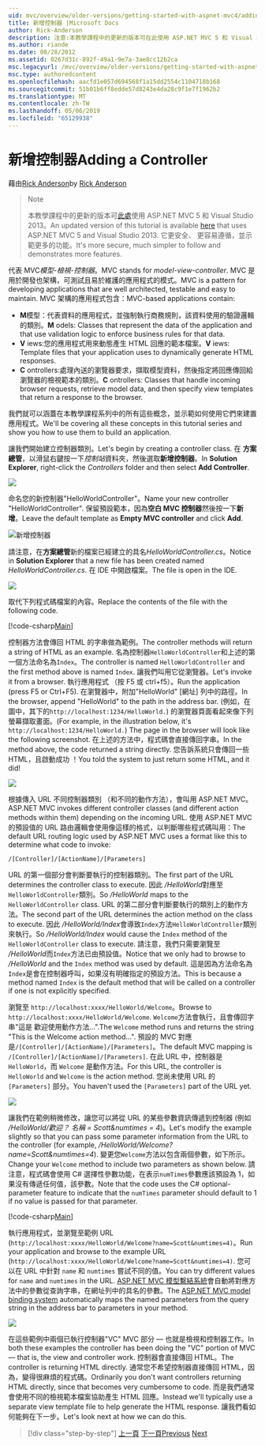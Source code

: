 ```yaml
---
uid: mvc/overview/older-versions/getting-started-with-aspnet-mvc4/adding-a-controller
title: 新增控制器 |Microsoft Docs
author: Rick-Anderson
description: 注意:本教學課程中的更新的版本可在此使用 ASP.NET MVC 5 和 Visual Studio 2013。 這是更安全、 更容易遵循，並示範...
ms.author: riande
ms.date: 08/28/2012
ms.assetid: 0267d31c-892f-49a1-9e7a-3ae8cc12b2ca
msc.legacyurl: /mvc/overview/older-versions/getting-started-with-aspnet-mvc4/adding-a-controller
msc.type: authoredcontent
ms.openlocfilehash: aacfd1e057d694568f1a15dd2554c1104718b168
ms.sourcegitcommit: 51b01b6ff8edde57d8243e4da28c9f1e7f1962b2
ms.translationtype: MT
ms.contentlocale: zh-TW
ms.lasthandoff: 05/06/2019
ms.locfileid: "65129938"
---
```

# <a name="adding-a-controller"></a><span data-ttu-id="bf2eb-104">新增控制器</span><span class="sxs-lookup"><span data-stu-id="bf2eb-104">Adding a Controller</span></span>

<span data-ttu-id="bf2eb-105">藉由[Rick Anderson]((https://twitter.com/RickAndMSFT))</span><span class="sxs-lookup"><span data-stu-id="bf2eb-105">by [Rick Anderson]((https://twitter.com/RickAndMSFT))</span></span>

> > [!NOTE]
> > <span data-ttu-id="bf2eb-106">本教學課程中的更新的版本可[此處](../../getting-started/introduction/getting-started.md)使用 ASP.NET MVC 5 和 Visual Studio 2013。</span><span class="sxs-lookup"><span data-stu-id="bf2eb-106">An updated version of this tutorial is available [here](../../getting-started/introduction/getting-started.md) that uses ASP.NET MVC 5 and Visual Studio 2013.</span></span> <span data-ttu-id="bf2eb-107">它更安全、 更容易遵循，並示範更多的功能。</span><span class="sxs-lookup"><span data-stu-id="bf2eb-107">It's more secure, much simpler to follow and demonstrates more features.</span></span>

<span data-ttu-id="bf2eb-108">代表 MVC*模型-檢視-控制器*。</span><span class="sxs-lookup"><span data-stu-id="bf2eb-108">MVC stands for *model-view-controller*.</span></span> <span data-ttu-id="bf2eb-109">MVC 是用於開發也架構，可測試且易於維護的應用程式的模式。</span><span class="sxs-lookup"><span data-stu-id="bf2eb-109">MVC is a pattern for developing applications that are well architected, testable and easy to maintain.</span></span> <span data-ttu-id="bf2eb-110">MVC 架構的應用程式包含：</span><span class="sxs-lookup"><span data-stu-id="bf2eb-110">MVC-based applications contain:</span></span>

- <span data-ttu-id="bf2eb-111">**M**模型：代表資料的應用程式，並強制執行商務規則，該資料使用的驗證邏輯的類別。</span><span class="sxs-lookup"><span data-stu-id="bf2eb-111">**M** odels: Classes that represent the data of the application and that use validation logic to enforce business rules for that data.</span></span>
- <span data-ttu-id="bf2eb-112">**V** iews:您的應用程式用來動態產生 HTML 回應的範本檔案。</span><span class="sxs-lookup"><span data-stu-id="bf2eb-112">**V** iews: Template files that your application uses to dynamically generate HTML responses.</span></span>
- <span data-ttu-id="bf2eb-113">**C** ontrollers:處理內送的瀏覽器要求，擷取模型資料，然後指定將回應傳回給瀏覽器的檢視範本的類別。</span><span class="sxs-lookup"><span data-stu-id="bf2eb-113">**C** ontrollers: Classes that handle incoming browser requests, retrieve model data, and then specify view templates that return a response to the browser.</span></span>

<span data-ttu-id="bf2eb-114">我們就可以涵蓋在本教學課程系列中的所有這些概念，並示範如何使用它們來建置應用程式。</span><span class="sxs-lookup"><span data-stu-id="bf2eb-114">We'll be covering all these concepts in this tutorial series and show you how to use them to build an application.</span></span>

<span data-ttu-id="bf2eb-115">讓我們開始建立控制器類別。</span><span class="sxs-lookup"><span data-stu-id="bf2eb-115">Let's begin by creating a controller class.</span></span> <span data-ttu-id="bf2eb-116">在 **方案總管**，以滑鼠右鍵按一下*控制站*資料夾，然後選取**新增控制器**。</span><span class="sxs-lookup"><span data-stu-id="bf2eb-116">In **Solution Explorer**, right-click the *Controllers* folder and then select **Add Controller**.</span></span>

![](adding-a-controller/_static/image1.png)

<span data-ttu-id="bf2eb-117">命名您的新控制器&quot;HelloWorldController&quot;。</span><span class="sxs-lookup"><span data-stu-id="bf2eb-117">Name your new controller &quot;HelloWorldController&quot;.</span></span> <span data-ttu-id="bf2eb-118">保留預設範本，因為**空白 MVC 控制器**然後按一下**新增**。</span><span class="sxs-lookup"><span data-stu-id="bf2eb-118">Leave the default template as **Empty MVC controller** and click **Add**.</span></span>

![新增控制器](adding-a-controller/_static/image2.png)

<span data-ttu-id="bf2eb-120">請注意，在**方案總管**新的檔案已經建立的具名*HelloWorldController.cs*。</span><span class="sxs-lookup"><span data-stu-id="bf2eb-120">Notice in **Solution Explorer** that a new file has been created named *HelloWorldController.cs*.</span></span> <span data-ttu-id="bf2eb-121">在 IDE 中開啟檔案。</span><span class="sxs-lookup"><span data-stu-id="bf2eb-121">The file is open in the IDE.</span></span>

![](adding-a-controller/_static/image3.png)

<span data-ttu-id="bf2eb-122">取代下列程式碼檔案的內容。</span><span class="sxs-lookup"><span data-stu-id="bf2eb-122">Replace the contents of the file with the following code.</span></span>

[!code-csharp[Main](adding-a-controller/samples/sample1.cs)]

<span data-ttu-id="bf2eb-123">控制器方法會傳回 HTML 的字串做為範例。</span><span class="sxs-lookup"><span data-stu-id="bf2eb-123">The controller methods will return a string of HTML as an example.</span></span> <span data-ttu-id="bf2eb-124">名為控制器`HelloWorldController`和上述的第一個方法命名為`Index`。</span><span class="sxs-lookup"><span data-stu-id="bf2eb-124">The controller is named `HelloWorldController` and the first method above is named `Index`.</span></span> <span data-ttu-id="bf2eb-125">讓我們叫用它從瀏覽器。</span><span class="sxs-lookup"><span data-stu-id="bf2eb-125">Let's invoke it from a browser.</span></span> <span data-ttu-id="bf2eb-126">執行應用程式 （按 F5 或 ctrl+f5）。</span><span class="sxs-lookup"><span data-stu-id="bf2eb-126">Run the application (press F5 or Ctrl+F5).</span></span> <span data-ttu-id="bf2eb-127">在瀏覽器中，附加&quot;HelloWorld&quot; [網址] 列中的路徑。</span><span class="sxs-lookup"><span data-stu-id="bf2eb-127">In the browser, append &quot;HelloWorld&quot; to the path in the address bar.</span></span> <span data-ttu-id="bf2eb-128">(例如，在圖中，其下的`http://localhost:1234/HelloWorld.`) 的瀏覽器頁面看起來像下列螢幕擷取畫面。</span><span class="sxs-lookup"><span data-stu-id="bf2eb-128">(For example, in the illustration below, it's `http://localhost:1234/HelloWorld.`) The page in the browser will look like the following screenshot.</span></span> <span data-ttu-id="bf2eb-129">在上述的方法中，程式碼會直接傳回字串。</span><span class="sxs-lookup"><span data-stu-id="bf2eb-129">In the method above, the code returned a string directly.</span></span> <span data-ttu-id="bf2eb-130">您告訴系統只會傳回一些 HTML，且啟動成功 ！</span><span class="sxs-lookup"><span data-stu-id="bf2eb-130">You told the system to just return some HTML, and it did!</span></span>

![](adding-a-controller/_static/image4.png)

<span data-ttu-id="bf2eb-131">根據傳入 URL 不同控制器類別 （和不同的動作方法），會叫用 ASP.NET MVC。</span><span class="sxs-lookup"><span data-stu-id="bf2eb-131">ASP.NET MVC invokes different controller classes (and different action methods within them) depending on the incoming URL.</span></span> <span data-ttu-id="bf2eb-132">使用 ASP.NET MVC 的預設值的 URL 路由邏輯會使用像這樣的格式，以判斷哪些程式碼叫用：</span><span class="sxs-lookup"><span data-stu-id="bf2eb-132">The default URL routing logic used by ASP.NET MVC uses a format like this to determine what code to invoke:</span></span>

`/[Controller]/[ActionName]/[Parameters]`

<span data-ttu-id="bf2eb-133">URL 的第一個部分會判斷要執行的控制器類別。</span><span class="sxs-lookup"><span data-stu-id="bf2eb-133">The first part of the URL determines the controller class to execute.</span></span> <span data-ttu-id="bf2eb-134">因此 */HelloWorld*對應至`HelloWorldController`類別。</span><span class="sxs-lookup"><span data-stu-id="bf2eb-134">So */HelloWorld* maps to the `HelloWorldController` class.</span></span> <span data-ttu-id="bf2eb-135">URL 的第二部分會判斷要執行的類別上的動作方法。</span><span class="sxs-lookup"><span data-stu-id="bf2eb-135">The second part of the URL determines the action method on the class to execute.</span></span> <span data-ttu-id="bf2eb-136">因此 */HelloWorld/Index*會導致`Index`方法`HelloWorldController`類別來執行。</span><span class="sxs-lookup"><span data-stu-id="bf2eb-136">So */HelloWorld/Index* would cause the `Index` method of the `HelloWorldController` class to execute.</span></span> <span data-ttu-id="bf2eb-137">請注意，我們只需要瀏覽至 */HelloWorld*而`Index`方法已由預設值。</span><span class="sxs-lookup"><span data-stu-id="bf2eb-137">Notice that we only had to browse to */HelloWorld* and the `Index` method was used by default.</span></span> <span data-ttu-id="bf2eb-138">這是因為方法命名為`Index`是會在控制器呼叫，如果沒有明確指定的預設方法。</span><span class="sxs-lookup"><span data-stu-id="bf2eb-138">This is because a method named `Index` is the default method that will be called on a controller if one is not explicitly specified.</span></span>

<span data-ttu-id="bf2eb-139">瀏覽至 `http://localhost:xxxx/HelloWorld/Welcome`。</span><span class="sxs-lookup"><span data-stu-id="bf2eb-139">Browse to `http://localhost:xxxx/HelloWorld/Welcome`.</span></span> <span data-ttu-id="bf2eb-140">`Welcome`方法會執行，且會傳回字串&quot;這是 歡迎使用動作方法...&quot;.</span><span class="sxs-lookup"><span data-stu-id="bf2eb-140">The `Welcome` method runs and returns the string &quot;This is the Welcome action method...&quot;.</span></span> <span data-ttu-id="bf2eb-141">預設的 MVC 對應是`/[Controller]/[ActionName]/[Parameters]`。</span><span class="sxs-lookup"><span data-stu-id="bf2eb-141">The default MVC mapping is `/[Controller]/[ActionName]/[Parameters]`.</span></span> <span data-ttu-id="bf2eb-142">在此 URL 中，控制器是 `HelloWorld`，而 `Welcome` 是動作方法。</span><span class="sxs-lookup"><span data-stu-id="bf2eb-142">For this URL, the controller is `HelloWorld` and `Welcome` is the action method.</span></span> <span data-ttu-id="bf2eb-143">您尚未使用 URL 的 `[Parameters]` 部分。</span><span class="sxs-lookup"><span data-stu-id="bf2eb-143">You haven't used the `[Parameters]` part of the URL yet.</span></span>

![](adding-a-controller/_static/image5.png)

<span data-ttu-id="bf2eb-144">讓我們在範例稍微修改，讓您可以將從 URL 的某些參數資訊傳遞到控制器 (例如 */HelloWorld/歡迎？ 名稱 = Scott&amp;numtimes = 4*)。</span><span class="sxs-lookup"><span data-stu-id="bf2eb-144">Let's modify the example slightly so that you can pass some parameter information from the URL to the controller (for example, */HelloWorld/Welcome?name=Scott&amp;numtimes=4*).</span></span> <span data-ttu-id="bf2eb-145">變更您`Welcome`方法以包含兩個參數，如下所示。</span><span class="sxs-lookup"><span data-stu-id="bf2eb-145">Change your `Welcome` method to include two parameters as shown below.</span></span> <span data-ttu-id="bf2eb-146">請注意，程式碼會使用 C# 選擇性參數功能，在表示`numTimes`參數應該預設為 1，如果沒有傳遞任何值，該參數。</span><span class="sxs-lookup"><span data-stu-id="bf2eb-146">Note that the code uses the C# optional-parameter feature to indicate that the `numTimes` parameter should default to 1 if no value is passed for that parameter.</span></span>

[!code-csharp[Main](adding-a-controller/samples/sample2.cs)]

<span data-ttu-id="bf2eb-147">執行應用程式，並瀏覽至範例 URL (`http://localhost:xxxx/HelloWorld/Welcome?name=Scott&numtimes=4)`。</span><span class="sxs-lookup"><span data-stu-id="bf2eb-147">Run your application and browse to the example URL (`http://localhost:xxxx/HelloWorld/Welcome?name=Scott&numtimes=4)`.</span></span> <span data-ttu-id="bf2eb-148">您可以在 URL 中針對 `name` 和 `numtimes` 嘗試不同的值。</span><span class="sxs-lookup"><span data-stu-id="bf2eb-148">You can try different values for `name` and `numtimes` in the URL.</span></span> <span data-ttu-id="bf2eb-149">[ASP.NET MVC 模型繫結系統](http://odetocode.com/Blogs/scott/archive/2009/04/27/6-tips-for-asp-net-mvc-model-binding.aspx)會自動將對應方法中的參數從查詢字串，在網址列中的具名的參數。</span><span class="sxs-lookup"><span data-stu-id="bf2eb-149">The [ASP.NET MVC model binding system](http://odetocode.com/Blogs/scott/archive/2009/04/27/6-tips-for-asp-net-mvc-model-binding.aspx) automatically maps the named parameters from the query string in the address bar to parameters in your method.</span></span>

![](adding-a-controller/_static/image6.png)

<span data-ttu-id="bf2eb-150">在這些範例中兩個已執行控制器&quot;VC&quot; MVC 部分 — 也就是檢視和控制器工作。</span><span class="sxs-lookup"><span data-stu-id="bf2eb-150">In both these examples the controller has been doing the &quot;VC&quot; portion of MVC — that is, the view and controller work.</span></span> <span data-ttu-id="bf2eb-151">控制器會直接傳回 HTML。</span><span class="sxs-lookup"><span data-stu-id="bf2eb-151">The controller is returning HTML directly.</span></span> <span data-ttu-id="bf2eb-152">通常您不希望控制器直接傳回 HTML，因為，變得很麻煩的程式碼。</span><span class="sxs-lookup"><span data-stu-id="bf2eb-152">Ordinarily you don't want controllers returning HTML directly, since that becomes very cumbersome to code.</span></span> <span data-ttu-id="bf2eb-153">而是我們通常會使用不同的檢視範本檔案協助產生 HTML 回應。</span><span class="sxs-lookup"><span data-stu-id="bf2eb-153">Instead we'll typically use a separate view template file to help generate the HTML response.</span></span> <span data-ttu-id="bf2eb-154">讓我們看如何能夠在下一步。</span><span class="sxs-lookup"><span data-stu-id="bf2eb-154">Let's look next at how we can do this.</span></span>

> [!div class="step-by-step"]
> <span data-ttu-id="bf2eb-155">[上一頁](intro-to-aspnet-mvc-4.md)
> [下一頁](adding-a-view.md)</span><span class="sxs-lookup"><span data-stu-id="bf2eb-155">[Previous](intro-to-aspnet-mvc-4.md)
[Next](adding-a-view.md)</span></span>
